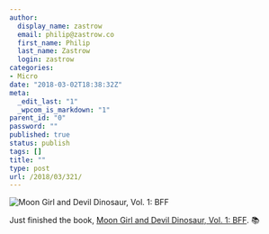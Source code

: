```yaml
---
author:
  display_name: zastrow
  email: philip@zastrow.co
  first_name: Philip
  last_name: Zastrow
  login: zastrow
categories:
- Micro
date: "2018-03-02T18:38:32Z"
meta:
  _edit_last: "1"
  _wpcom_is_markdown: "1"
parent_id: "0"
password: ""
published: true
status: publish
tags: []
title: ""
type: post
url: /2018/03/321/
---
```

<p><img src="https://i.gr-assets.com/images/S/compressed.photo.goodreads.com/books/1537933120l/27415869._SY475_.jpg" alt="Moon Girl and Devil Dinosaur, Vol. 1: BFF" /></p>
<p>Just finished the book, <a href="https://www.goodreads.com/review/show/2313891457?utm_medium=api&amp;utm_source=rss">Moon Girl and Devil Dinosaur, Vol. 1: BFF</a>. 📚</p>
